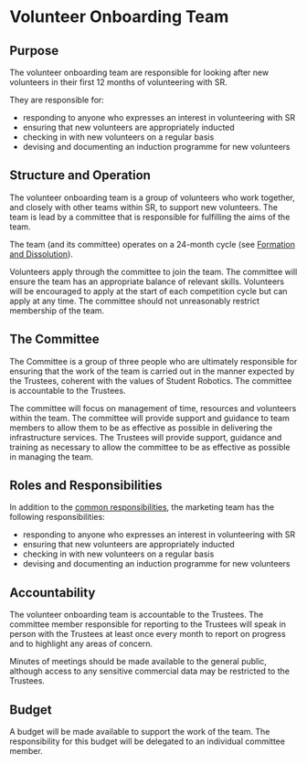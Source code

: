 # Volunteer Onboarding Team

## Purpose

The volunteer onboarding team are responsible for looking after new volunteers in their first 12 months of volunteering with SR.  

They are responsible for:

* responding to anyone who expresses an interest in volunteering with SR
* ensuring that new volunteers are appropriately inducted
* checking in with new volunteers on a regular basis
* devising and documenting an induction programme for new volunteers

## Structure and Operation

The volunteer onboarding team is a group of volunteers who work together, and closely with other teams within SR, to support new volunteers. The team is lead by a committee that is responsible for fulfilling the aims of the team.

The team (and its committee) operates on a 24-month cycle (see [Formation and Dissolution](committee-membership.md)).

Volunteers apply through the committee to join the team. The committee will ensure the team has an appropriate balance of relevant skills. Volunteers will be encouraged to apply at the start of each competition cycle but can apply at any time. The committee should not unreasonably restrict membership of the team.

## The Committee

The Committee is a group of three people who are ultimately responsible for ensuring that the work of the team is carried out in the manner expected by the Trustees, coherent with the values of Student Robotics. The committee is accountable to the Trustees.

The committee will focus on management of time, resources and volunteers within the team. The committee will provide support and guidance to team members to allow them to be as effective as possible in delivering the infrastructure services. The Trustees will provide support, guidance and training as necessary to allow the committee to be as effective as possible in managing the team.

## Roles and Responsibilities

In addition to the [common responsibilities](common-responsibilities.md), the marketing team has the following responsibilities:

* responding to anyone who expresses an interest in volunteering with SR
* ensuring that new volunteers are appropriately inducted
* checking in with new volunteers on a regular basis
* devising and documenting an induction programme for new volunteers

## Accountability

The volunteer onboarding team is accountable to the Trustees. The committee member responsible for reporting to the Trustees will speak in person with the Trustees at least once every month to report on progress and to highlight any areas of concern.

Minutes of meetings should be made available to the general public, although access to any sensitive commercial data may be restricted to the Trustees.

## Budget

A budget will be made available to support the work of the team. The responsibility for this budget will be delegated to an individual committee member.
